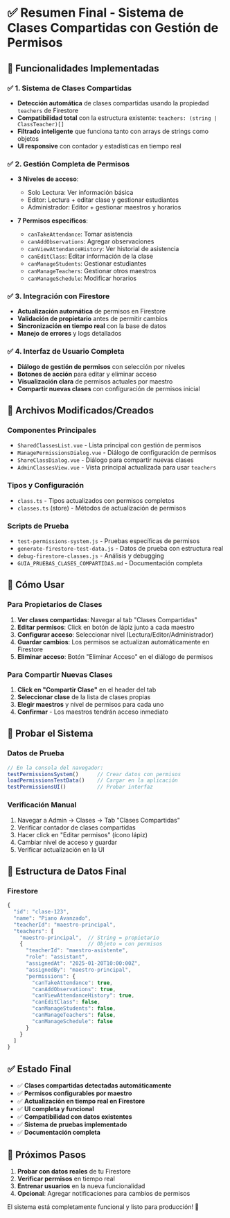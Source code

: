 # ✅ Resumen Final - Sistema de Clases Compartidas con Gestión de Permisos

## 🎯 Funcionalidades Implementadas

### ✅ 1. Sistema de Clases Compartidas
- **Detección automática** de clases compartidas usando la propiedad `teachers` de Firestore
- **Compatibilidad total** con la estructura existente: `teachers: (string | ClassTeacher)[]`
- **Filtrado inteligente** que funciona tanto con arrays de strings como objetos
- **UI responsive** con contador y estadísticas en tiempo real

### ✅ 2. Gestión Completa de Permisos
- **3 Niveles de acceso**:
  - Solo Lectura: Ver información básica
  - Editor: Lectura + editar clase y gestionar estudiantes  
  - Administrador: Editor + gestionar maestros y horarios

- **7 Permisos específicos**:
  - `canTakeAttendance`: Tomar asistencia
  - `canAddObservations`: Agregar observaciones
  - `canViewAttendanceHistory`: Ver historial de asistencia
  - `canEditClass`: Editar información de la clase
  - `canManageStudents`: Gestionar estudiantes
  - `canManageTeachers`: Gestionar otros maestros
  - `canManageSchedule`: Modificar horarios

### ✅ 3. Integración con Firestore
- **Actualización automática** de permisos en Firestore
- **Validación de propietario** antes de permitir cambios
- **Sincronización en tiempo real** con la base de datos
- **Manejo de errores** y logs detallados

### ✅ 4. Interfaz de Usuario Completa
- **Diálogo de gestión de permisos** con selección por niveles
- **Botones de acción** para editar y eliminar acceso
- **Visualización clara** de permisos actuales por maestro
- **Compartir nuevas clases** con configuración de permisos inicial

## 📁 Archivos Modificados/Creados

### Componentes Principales
- `SharedClassesList.vue` - Lista principal con gestión de permisos
- `ManagePermissionsDialog.vue` - Diálogo de configuración de permisos
- `ShareClassDialog.vue` - Diálogo para compartir nuevas clases
- `AdminClassesView.vue` - Vista principal actualizada para usar `teachers`

### Tipos y Configuración
- `class.ts` - Tipos actualizados con permisos completos
- `classes.ts` (store) - Métodos de actualización de permisos

### Scripts de Prueba
- `test-permissions-system.js` - Pruebas específicas de permisos
- `generate-firestore-test-data.js` - Datos de prueba con estructura real
- `debug-firestore-classes.js` - Análisis y debugging
- `GUIA_PRUEBAS_CLASES_COMPARTIDAS.md` - Documentación completa

## 🔧 Cómo Usar

### Para Propietarios de Clases
1. **Ver clases compartidas**: Navegar al tab "Clases Compartidas"
2. **Editar permisos**: Click en botón de lápiz junto a cada maestro
3. **Configurar acceso**: Seleccionar nivel (Lectura/Editor/Administrador)
4. **Guardar cambios**: Los permisos se actualizan automáticamente en Firestore
5. **Eliminar acceso**: Botón "Eliminar Acceso" en el diálogo de permisos

### Para Compartir Nuevas Clases
1. **Click en "Compartir Clase"** en el header del tab
2. **Seleccionar clase** de la lista de clases propias
3. **Elegir maestros** y nivel de permisos para cada uno
4. **Confirmar** - Los maestros tendrán acceso inmediato

## 🧪 Probar el Sistema

### Datos de Prueba
```javascript
// En la consola del navegador:
testPermissionsSystem()      // Crear datos con permisos
loadPermissionsTestData()    // Cargar en la aplicación
testPermissionsUI()          // Probar interfaz
```

### Verificación Manual
1. Navegar a Admin → Clases → Tab "Clases Compartidas"
2. Verificar contador de clases compartidas
3. Hacer click en "Editar permisos" (ícono lápiz)
4. Cambiar nivel de acceso y guardar
5. Verificar actualización en la UI

## 🎯 Estructura de Datos Final

### Firestore
```javascript
{
  "id": "clase-123",
  "name": "Piano Avanzado",
  "teacherId": "maestro-principal",
  "teachers": [
    "maestro-principal",  // String = propietario
    {                     // Objeto = con permisos
      "teacherId": "maestro-asistente",
      "role": "assistant",
      "assignedAt": "2025-01-20T10:00:00Z",
      "assignedBy": "maestro-principal",
      "permissions": {
        "canTakeAttendance": true,
        "canAddObservations": true,
        "canViewAttendanceHistory": true,
        "canEditClass": false,
        "canManageStudents": false,
        "canManageTeachers": false,
        "canManageSchedule": false
      }
    }
  ]
}
```

## ✅ Estado Final

- ✅ **Clases compartidas detectadas automáticamente**
- ✅ **Permisos configurables por maestro**
- ✅ **Actualización en tiempo real en Firestore**
- ✅ **UI completa y funcional**
- ✅ **Compatibilidad con datos existentes**
- ✅ **Sistema de pruebas implementado**
- ✅ **Documentación completa**

## 🚀 Próximos Pasos

1. **Probar con datos reales** de tu Firestore
2. **Verificar permisos** en tiempo real
3. **Entrenar usuarios** en la nueva funcionalidad
4. **Opcional**: Agregar notificaciones para cambios de permisos

El sistema está completamente funcional y listo para producción! 🎉
